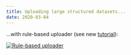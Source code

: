 ```yaml
---
title: Uploading large structured datasets...
date: 2020-03-04
---
```


...with rule-based uploader (see new [tutorial](https://galaxyproject.github.io/training-material/topics/galaxy-data-manipulation/tutorials/upload-rules/tutorial.html)):

[![Rule-based uploader](/splash/rbu/rbu.png)](https://galaxyproject.github.io/training-material/topics/galaxy-data-manipulation/tutorials/upload-rules/tutorial.html)
